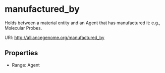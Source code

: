 # manufactured_by

Holds between a material entity and an Agent that has manufactured it: e.g., Molecular Probes.

URI: http://alliancegenome.org/manufactured_by



<!-- no inheritance hierarchy -->


## Properties

 * Range: Agent


